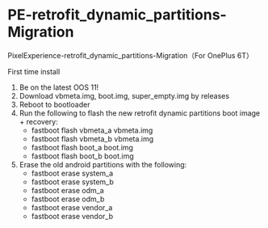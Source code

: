 # PE-retrofit_dynamic_partitions-Migration
PixelExperience-retrofit_dynamic_partitions-Migration（For OnePlus 6T）


First time install
1. Be on the latest OOS 11!
2. Download vbmeta.img, boot.img, super_empty.img by releases  
3. Reboot to bootloader
4. Run the following to flash the new retrofit dynamic partitions boot image + recovery: 
    - fastboot flash vbmeta_a vbmeta.img 
    - fastboot flash vbmeta_b vbmeta.img
    - fastboot flash boot_a boot.img 
    - fastboot flash boot_b boot.img
5. Erase the old android partitions with the following: 
    - fastboot erase system_a 
    - fastboot erase system_b 
    - fastboot erase odm_a 
    - fastboot erase odm_b 
    - fastboot erase vendor_a 
    - fastboot erase vendor_b
